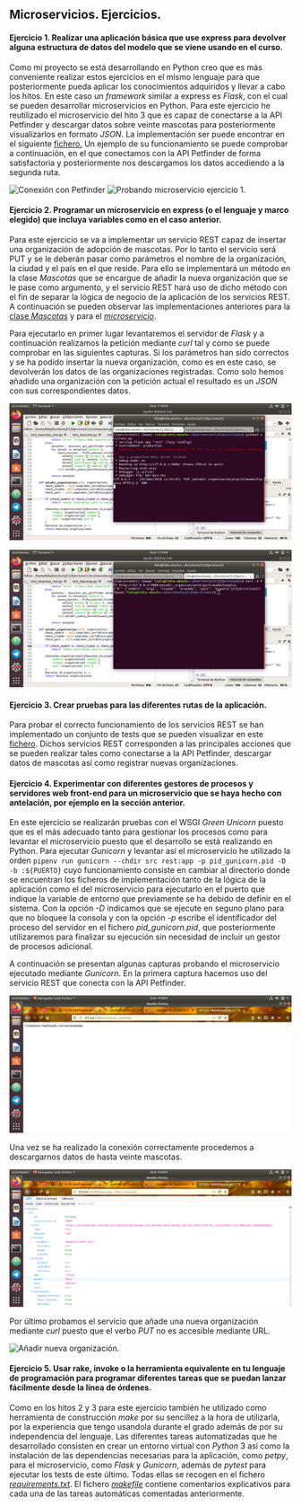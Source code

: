 ## Microservicios. Ejercicios.

#### Ejercicio 1. Realizar una aplicación básica que use express para devolver alguna estructura de datos del modelo que se viene usando en el curso.

Como mi proyecto se está desarrollando en Python creo que es más conveniente realizar estos ejercicios en el mismo lenguaje para que posteriormente pueda aplicar los conocimientos adquiridos y llevar a cabo los hitos. En este caso un *framework* similar a express es *Flask*, con el cual se pueden desarrollar microservicios en Python. Para este ejercicio he reutilizado el microservicio del hito 3 que es capaz de conectarse a la API Petfinder y descargar datos sobre veinte mascotas para posteriormente visualizarlos en formato *JSON*. La implementación ser puede encontrar en el siguiente [fichero.](https://github.com/lidiasm/EjerciciosCC/blob/master/src/rest.py)
Un ejemplo de su funcionamiento se puede comprobar a continuación, en el que conectamos con la API Petfinder de forma satisfactoria y posteriormente nos descargamos los datos accediendo a la segunda ruta.

![Conexión con Petfinder](https://github.com/lidiasm/ProyectoCC/blob/master/docs/imgs/REST%20conectar%20petfinder.png)
![Probando microservicio ejercicio 1.](https://github.com/lidiasm/ProyectoCC/blob/master/docs/imgs/REST%20descargar%20datos.png)

#### Ejercicio 2. Programar un microservicio en express (o el lenguaje y marco elegido) que incluya variables como en el caso anterior.

Para este ejercicio se va a implementar un servicio REST capaz de insertar una organización de adopción de mascotas. Por lo tanto el servicio será PUT y se le deberán pasar como parámetros el nombre de la organización, la ciudad y el país en el que reside. Para ello se implementará un método en la clase *Mascotas* que se encargue de añadir la nueva organización que se le pase como argumento, y el servicio REST hará uso de dicho método con el fin de separar la lógica de negocio de la aplicación de los servicios REST. A continuación se pueden observar las implementaciones anteriores para la [clase *Mascotas*](https://github.com/lidiasm/EjerciciosCC/blob/master/src/mascotas.py) y para el [*microservicio*](https://github.com/lidiasm/EjerciciosCC/blob/master/src/rest.py).

Para ejecutarlo en primer lugar levantaremos el servidor de *Flask* y a continuación realizamos la petición mediante *curl* tal y como se puede comprobar en las siguientes capturas. Si los parámetros han sido correctos y se ha podido insertar la nueva organización, como es en este caso, se devolverán los datos de las organizaciones registradas. Como solo hemos añadido una organización con la petición actual el resultado es un *JSON* con sus correspondientes datos.

![Servidor Flask.](https://github.com/lidiasm/EjerciciosCC/blob/master/imagenes/Ejecutar%20servidor%20Flask.png)

![Resultado PUT.](https://github.com/lidiasm/EjerciciosCC/blob/master/imagenes/PUT%20rest.png)

#### Ejercicio 3. Crear pruebas para las diferentes rutas de la aplicación.

Para probar el correcto funcionamiento de los servicios REST se han implementado un conjunto de tests que se pueden visualizar en este [fichero](https://github.com/lidiasm/EjerciciosCC/blob/master/tests/test_rest.py). Dichos servicios REST corresponden a las principales acciones que se pueden realizar tales como conectarse a la API Petfinder, descargar datos de mascotas así como registrar nuevas organizaciones.

#### Ejercicio 4. Experimentar con diferentes gestores de procesos y servidores web front-end para un microservicio que se haya hecho con antelación, por ejemplo en la sección anterior.

En este ejercicio se realizarán pruebas con el WSGI *Green Unicorn* puesto que es el más adecuado tanto para gestionar los procesos como para levantar el microservicio puesto que el desarrollo se está realizando en Python. Para ejecutar *Gunicorn* y levantar así el microservicio he utilizado la orden `pipenv run gunicorn --chdir src rest:app -p pid_gunicorn.pid -D -b :${PUERTO}` cuyo funcionamiento consiste en cambiar al directorio donde se encuentran los ficheros de implementación tanto de la lógica de la aplicación como el del microservicio para ejecutarlo en el puerto que indique la variable de entorno que previamente se ha debido de definir en el sistema. Con la opción *-D* indicamos que se ejecute en seguno plano para que no bloquee la consola y con la opción *-p* escribe el identificador del proceso del servidor en el fichero *pid_gunicorn.pid*, que posteriormente utilizaremos para finalizar su ejecución sin necesidad de incluir un gestor de procesos adicional.

A continuación se presentan algunas capturas probando el microservicio ejecutado mediante *Gunicorn*. En la primera captura hacemos uso del servicio REST que conecta con la API Petfinder.

![Conexión API.](https://github.com/lidiasm/EjerciciosCC/blob/master/imagenes/REST%20conectar%20api.png)

Una vez se ha realizado la conexión correctamente procedemos a descargarnos datos de hasta veinte mascotas.

![Descarga datos mascotas.](https://github.com/lidiasm/EjerciciosCC/blob/master/imagenes/REST%20descargar%20datos.png)

Por último probamos el servicio que añade una nueva organización mediante *curl* puesto que el verbo *PUT* no es accesible mediante URL. 

![Añadir nueva organización.](https://github.com/lidiasm/EjerciciosCC/blob/master/imagenes/REST%20PUT%20organizaci%C3%B3n.png)

#### Ejercicio 5. Usar rake, invoke o la herramienta equivalente en tu lenguaje de programación para programar diferentes tareas que se puedan lanzar fácilmente desde la línea de órdenes.

Como en los hitos 2 y 3 para este ejercicio también he utilizado como herramienta de construcción *make* por su sencillez a la hora de utilizarla, por la experiencia que tengo usandola durante el grado además de por su independencia del lenguaje. Las diferentes tareas automatizadas que he desarrollado consisten en crear un entorno virtual con *Python* 3 así como la instalación de las dependencias necesarias para la aplicación, como *petpy*, para el microservicio, como *Flask* y *Gunicorn*, además de *pytest* para ejecutar los tests de este último. Todas ellas se recogen en el fichero [*requirements.txt*](https://github.com/lidiasm/EjerciciosCC/blob/master/requirements.txt). El fichero [*makefile*](https://github.com/lidiasm/EjerciciosCC/blob/master/Makefile) contiene comentarios explicativos para cada una de las tareas automáticas comentadas anteriormente.
